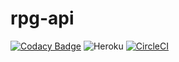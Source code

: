 # rpg-api
[![Codacy Badge](https://api.codacy.com/project/badge/Grade/b794a185abf846ee99cc1f33c140d2c9)](https://app.codacy.com/app/stigakl/rpg-api?utm_source=github.com&utm_medium=referral&utm_content=StigAkl/rpg-api&utm_campaign=Badge_Grade_Dashboard) ![Heroku](https://heroku-badge.herokuapp.com/?app=rpg-api) [![CircleCI](https://circleci.com/gh/StigAkl/rpg-api.svg?style=svg)](https://circleci.com/gh/StigAkl/rpg-api)